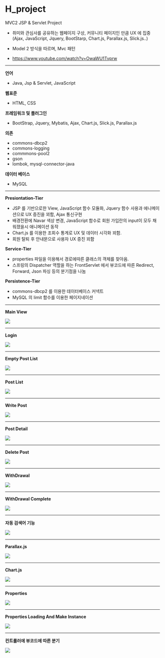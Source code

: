 # H_project
MVC2 JSP &amp; Servlet Project

* 취미와 관심사를 공유하는 웹페이지 구상, 커뮤니티 페이지인 만큼 UX 에 집중(Ajax, JavaScript, Jquery, BootStarp, Chart.js, Parallax.js, Slick.js..) 
 
* Model 2 방식을 따르며, Mvc 패턴

* https://www.youtube.com/watch?v=OwaWU1Tvprw

<hr>

**언어**
 * Java, Jsp & Servlet, JavaScript

**웹표준**
 * HTML, CSS
 
**프레임워크 및 플러그인**
 * BootStrap, Jquery, Mybatis, Ajax, Chart.js, Slick.js, Parallax.js
 
**의존**
 * commons-dbcp2
 * commons-logging
 * commmons-pool2
 * gson
 * lombok, mysql-connector-java

**데이터 베이스**
 * MySQL

<hr>

**Presiontation-Tier**

 * JSP 를 기반으로한 View, JavaScript 함수 모듈화, Jquery 함수 사용과 에니메이션으로 UX 증진을 꾀함,  Ajax 통신구현
 * 배경전환에 Navar 색상 변경, JavaScript 함수로 회원 가입란의 input이 모두 채워졌을시 애니메이션 동작
 * Chart.js 를 이용한 조회수 통계로 UX 및 데이터 시각화 꾀함.
 * 회원 탈퇴 후 안내문으로 사용자 UX 증진 꾀함
 
**Service-Tier**

 * properties 파일을 이용해서 경로에따른 클래스의 객체를 찾아옴.
 * 스프링의 Dispatcher 역할을 하는 FrontServlet 에서 뷰코드에 따른 Redirect, Forward, Json 파싱 등의 분기점을 나눔
 
 **Persistence-Tier**
 
  * commons-dbcp2 를 이용한 데이터베이스 커넥트
  * MySQL 의 limit 함수를 이용한 페이지네이션

<hr>

**Main View**

![](https://github.com/ywsjsm/H_project/blob/master/WebContent/imageUpload/h%ED%94%84%EB%A1%9C%EC%A0%9D%ED%8A%B8%20%EB%A9%94%EC%9D%B8.PNG)

<hr>

**Login**

![](https://github.com/ywsjsm/H_project/blob/master/WebContent/imageUpload/h%ED%94%84%EB%A1%9C%EC%A0%9D%ED%8A%B8%20%EB%A1%9C%EA%B7%B8%EC%9D%B8.PNG)

<hr>

**Empty Post List**

![](https://github.com/ywsjsm/H_project/blob/master/WebContent/imageUpload/h%ED%94%84%EB%A1%9C%EC%A0%9D%ED%8A%B8%20%EA%B8%80%20%EC%97%86%EC%9D%8C.PNG)

<hr>

**Post List**

![](https://github.com/ywsjsm/H_project/blob/master/WebContent/imageUpload/h%ED%94%84%EB%A1%9C%EC%A0%9D%ED%8A%B8%EB%AA%A9%EB%A1%9D.PNG)

<hr>

**Write Post**

![](https://github.com/ywsjsm/H_project/blob/master/WebContent/imageUpload/h%ED%94%84%EB%A1%9C%EC%A0%9D%ED%8A%B8%EA%B8%80%EC%93%B0%EB%81%BC.PNG)

<hr>

**Post Detail**

![](https://github.com/ywsjsm/H_project/blob/master/WebContent/imageUpload/h%ED%94%84%EB%A1%9C%EC%A0%9D%ED%8A%B8%20%EA%B8%80%20%ED%99%94%EB%A9%B4.PNG)

<hr>

**Delete Post**

![](https://github.com/ywsjsm/H_project/blob/master/WebContent/imageUpload/H%ED%94%84%EB%A1%9C%EC%A0%9D%ED%8A%B8%20%EA%B8%80%EC%82%AD%EC%A0%9C.PNG)

<hr>

**WithDrawal**

![](https://github.com/ywsjsm/H_project/blob/master/WebContent/imageUpload/H%ED%94%84%EB%A1%9C%EC%A0%9D%ED%8A%B8%20%ED%9A%8C%EC%9B%90%ED%83%88%ED%87%B4.PNG)

<hr>

**WithDrawal Complete**

![](https://github.com/ywsjsm/H_project/blob/master/WebContent/imageUpload/h%ED%94%84%EB%A1%9C%EC%A0%9D%ED%8A%B8%20%ED%9A%8C%EC%9B%90%ED%83%88%ED%87%B4%EC%99%84%EB%A3%8C.PNG)

<hr>

**자동 검색어 기능**

![](https://github.com/ywsjsm/H_project/blob/master/WebContent/imageUpload/H%20%ED%94%84%EB%A1%9C%EC%A0%9D%ED%8A%B8%20%EA%B8%80%20%EC%B0%BE%EA%B8%B0.png)

<hr>

**Parallax.js**

![](https://github.com/ywsjsm/H_project/blob/master/WebContent/imageUpload/h%ED%94%84%EB%A1%9C%EC%A0%9D%ED%8A%B8%20%ED%8C%A8%EB%9F%B4%EB%A0%89%EC%8A%A4.PNG)

<hr>

**Chart.js**

![](https://github.com/ywsjsm/H_project/blob/master/WebContent/imageUpload/h%ED%94%84%EB%A1%9C%EC%A0%9D%ED%8A%B8%20%EC%B0%A8%ED%8A%B8.PNG)

<hr>

**Properties**

![](https://github.com/ywsjsm/H_project/blob/master/WebContent/imageUpload/h%ED%94%84%EB%A1%9C%EC%A0%9D%ED%8A%B8%20%ED%94%84%EB%A1%9C%ED%8D%BC%ED%8B%B0.PNG)

<hr>

**Properties Loading And Make Instance**

![](https://github.com/ywsjsm/H_project/blob/master/WebContent/imageUpload/h%ED%94%84%EB%A1%9C%EC%A0%9D%ED%8A%B8%20%ED%94%84%EB%A1%9C%ED%8D%BC%ED%8B%B0%20%EB%A1%9C%EB%94%A9.PNG)

<hr>


**컨트롤러에 뷰코드에 따른 분기**

![](https://github.com/ywsjsm/H_project/blob/master/WebContent/imageUpload/h%20%ED%94%84%EB%A1%9C%EC%A0%9D%ED%8A%B8%20%EB%A6%AC%ED%84%B4%20%EB%B7%B0%EC%BD%94%EB%93%9C%20%EB%8B%B9%20%EB%B6%84%EA%B8%B0%20%EC%A0%90.PNG)
